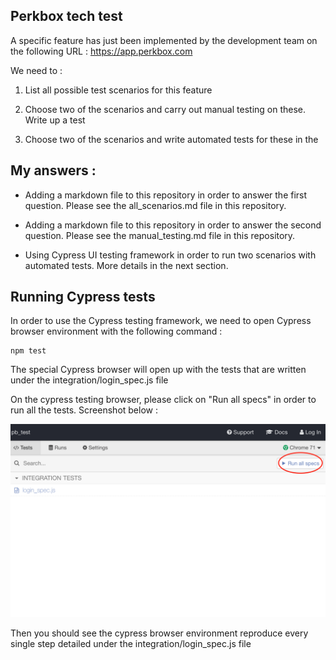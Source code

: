 ## Perkbox tech test 

A specific feature has just been implemented by the development team on the following URL :  https://app.perkbox.com

We need to : 

1)  List all possible test scenarios for this feature

2) Choose two of the scenarios and carry out manual testing on these. Write up a test 

3) Choose two of the scenarios and write automated tests for these in the 


## My answers : 

- Adding a markdown file to this repository in order to answer the first question. Please see the all_scenarios.md file in this repository.

- Adding a markdown file to this repository in order to answer the second question. Please see the manual_testing.md file in this repository.

- Using Cypress UI testing framework in order to run two scenarios with automated tests. More details in the next section. 


## Running Cypress tests 

In order to use the Cypress testing framework, we need to open Cypress browser environment with the following command : 

```
npm test
```

The special Cypress browser will open up with the tests that are written under the integration/login_spec.js file 

On the cypress testing browser, please click on "Run all specs" in order to run all the tests. Screenshot below : 


![](cypress/images/cypress_screenshot.png)

Then you should see the cypress browser environment reproduce every single step detailed under the integration/login_spec.js file 



